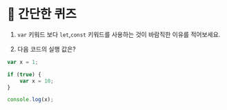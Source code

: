 # 📝 간단한 퀴즈

1. `var` 키워드 보다 `let`,`const` 키워드를 사용하는 것이 바람직한 이유를 적어보세요.

2. 다음 코드의 실행 값은?
```js
var x = 1;

if (true) {
    var x = 10;
}

console.log(x);
```